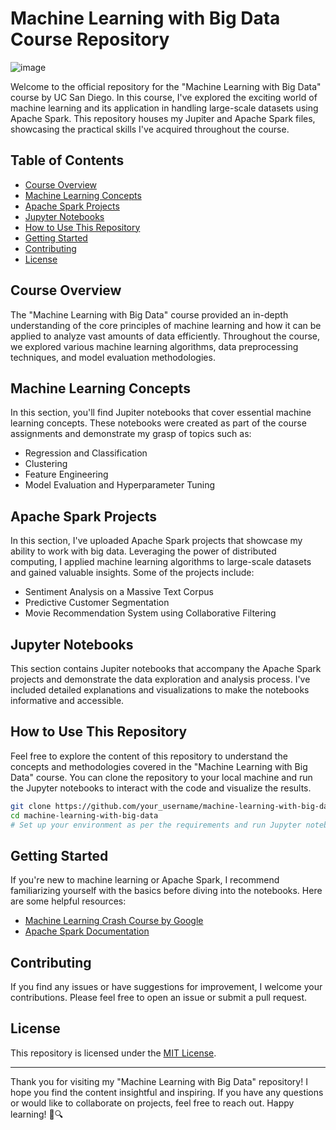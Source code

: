 # Machine Learning with Big Data Course Repository

![image](https://github.com/Abhaykumar04/Machine-Learning-Big-Data/assets/112232080/050effed-c4be-41fb-92c2-a0034f014aec)


Welcome to the official repository for the "Machine Learning with Big Data" course by UC San Diego. In this course, I've explored the exciting world of machine learning and its application in handling large-scale datasets using Apache Spark. This repository houses my Jupiter and Apache Spark files, showcasing the practical skills I've acquired throughout the course.

## Table of Contents

- [Course Overview](#course-overview)
- [Machine Learning Concepts](#machine-learning-concepts)
- [Apache Spark Projects](#apache-spark-projects)
- [Jupyter Notebooks](#jupyter-notebooks)
- [How to Use This Repository](#how-to-use-this-repository)
- [Getting Started](#getting-started)
- [Contributing](#contributing)
- [License](#license)

## Course Overview

The "Machine Learning with Big Data" course provided an in-depth understanding of the core principles of machine learning and how it can be applied to analyze vast amounts of data efficiently. Throughout the course, we explored various machine learning algorithms, data preprocessing techniques, and model evaluation methodologies.

## Machine Learning Concepts

In this section, you'll find Jupiter notebooks that cover essential machine learning concepts. These notebooks were created as part of the course assignments and demonstrate my grasp of topics such as:

- Regression and Classification
- Clustering
- Feature Engineering
- Model Evaluation and Hyperparameter Tuning

## Apache Spark Projects

In this section, I've uploaded Apache Spark projects that showcase my ability to work with big data. Leveraging the power of distributed computing, I applied machine learning algorithms to large-scale datasets and gained valuable insights. Some of the projects include:

- Sentiment Analysis on a Massive Text Corpus
- Predictive Customer Segmentation
- Movie Recommendation System using Collaborative Filtering

## Jupyter Notebooks

This section contains Jupiter notebooks that accompany the Apache Spark projects and demonstrate the data exploration and analysis process. I've included detailed explanations and visualizations to make the notebooks informative and accessible.

## How to Use This Repository

Feel free to explore the content of this repository to understand the concepts and methodologies covered in the "Machine Learning with Big Data" course. You can clone the repository to your local machine and run the Jupyter notebooks to interact with the code and visualize the results.

```bash
git clone https://github.com/your_username/machine-learning-with-big-data.git
cd machine-learning-with-big-data
# Set up your environment as per the requirements and run Jupyter notebooks
```

## Getting Started

If you're new to machine learning or Apache Spark, I recommend familiarizing yourself with the basics before diving into the notebooks. Here are some helpful resources:

- [Machine Learning Crash Course by Google](https://developers.google.com/machine-learning/crash-course)
- [Apache Spark Documentation](https://spark.apache.org/documentation.html)

## Contributing

If you find any issues or have suggestions for improvement, I welcome your contributions. Please feel free to open an issue or submit a pull request.

## License

This repository is licensed under the [MIT License](LICENSE).

---

Thank you for visiting my "Machine Learning with Big Data" repository! I hope you find the content insightful and inspiring. If you have any questions or would like to collaborate on projects, feel free to reach out. Happy learning! 🚀🔍
